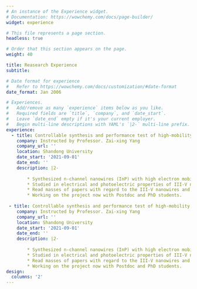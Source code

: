 ```yaml
---
# An instance of the Experience widget.
# Documentation: https://wowchemy.com/docs/page-builder/
widget: experience

# This file represents a page section.
headless: true

# Order that this section appears on the page.
weight: 40

title: Reasearch Experience
subtitle:

# Date format for experience
#   Refer to https://wowchemy.com/docs/customization/#date-format
date_format: Jan 2006

# Experiences.
#   Add/remove as many `experience` items below as you like.
#   Required fields are `title`, `company`, and `date_start`.
#   Leave `date_end` empty if it's your current employer.
#   Begin multi-line descriptions with YAML's `|2-` multi-line prefix.
experience:
  - title: Controllable synthesis and performance test of high-mobility III-V nanowires
    company: Instructed by Professor. Zai-xing Yang
    company_url: ''
    location: Shandong University
    date_start: '2021-09-01'
    date_end: ''
    description: |2-
        
        * Synthesized n-channel nanowires (InP) with high electron mobility and p-channel nanowires (GaSb) with high hole mobility by controllable vapor-solid-solid growth mode of CVD.
        * Studied in electrical and photoelectric properties of III-V nanowires (GaSb, InP) by using Semiconductor Device Analyzer and probe station.
        * Read masses of papers with regard to the III-V nanowires and participated weekly group meetings.
        * Working on the project now with Postdoc and PhD students.
        
 - title: Controllable synthesis and performance test of high-mobility III-V nanowires
    company: Instructed by Professor. Zai-xing Yang
    company_url: ''
    location: Shandong University
    date_start: '2021-09-01'
    date_end: ''
    description: |2-
        
        * Synthesized n-channel nanowires (InP) with high electron mobility and p-channel nanowires (GaSb) with high hole mobility by controllable vapor-solid-solid growth mode of CVD.
        * Studied in electrical and photoelectric properties of III-V nanowires (GaSb, InP) by using Semiconductor Device Analyzer and probe station.
        * Read masses of papers with regard to the III-V nanowires and participated weekly group meetings.
        * Working on the project now with Postdoc and PhD students.
design:
  columns: '2'
---
```

